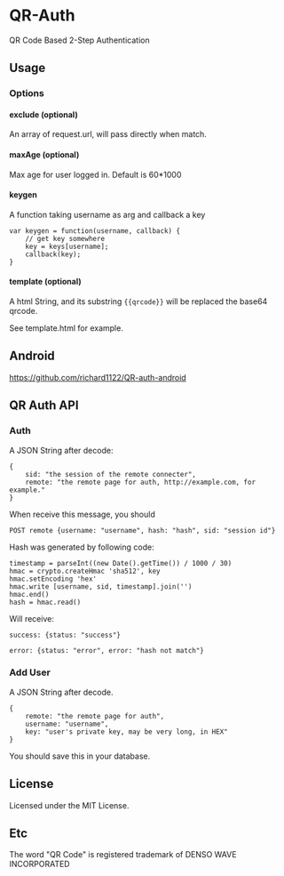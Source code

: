 # QR-Auth

QR Code Based 2-Step Authentication

## Usage

### Options

#### exclude (optional)

An array of request.url, will pass directly when match.

#### maxAge (optional)

Max age for user logged in. Default is 60*1000

#### keygen

A function taking username as arg and callback a key

```
var keygen = function(username, callback) {
    // get key somewhere
    key = keys[username];
    callback(key);
}
```

#### template (optional)

A html String, and its substring `{{qrcode}}` will be replaced the base64 qrcode.

See template.html for example.

## Android

https://github.com/richard1122/QR-auth-android

## QR Auth API

### Auth

A JSON String after decode:

```
{
    sid: "the session of the remote connecter",
    remote: "the remote page for auth, http://example.com, for example."
}
```

When receive this message, you should 

```
POST remote {username: "username", hash: "hash", sid: "session id"}
```

Hash was generated by following code:

```
timestamp = parseInt((new Date().getTime()) / 1000 / 30)
hmac = crypto.createHmac 'sha512', key
hmac.setEncoding 'hex'
hmac.write [username, sid, timestamp].join('')
hmac.end()
hash = hmac.read()
```

Will receive:

```
success: {status: "success"}
```
```
error: {status: "error", error: "hash not match"}
```


### Add User

A JSON String after decode.

```
{
    remote: "the remote page for auth",
    username: "username",
    key: "user's private key, may be very long, in HEX"
}
```

You should save this in your database.

## License

Licensed under the MIT License.

## Etc

The word "QR Code" is registered trademark of DENSO WAVE INCORPORATED
